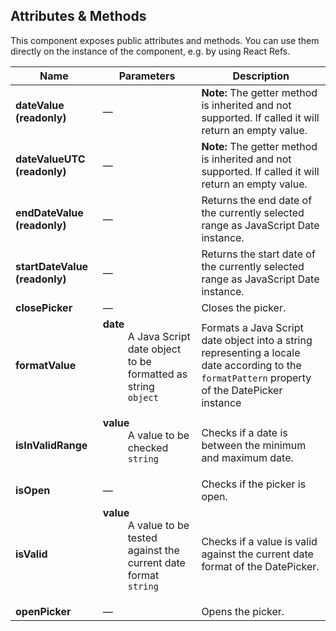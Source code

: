 ## Attributes & Methods

This component exposes public attributes and methods. You can use them directly on the instance of the component, e.g. by using React Refs.

| Name                          | Parameters                                                                                                                                                         | Description                                                                                                                                                |
| ----------------------------- | ------------------------------------------------------------------------------------------------------------------------------------------------------------------ | ---------------------------------------------------------------------------------------------------------------------------------------------------------- |
| **dateValue (readonly)**      | &mdash;                                                                                                                                                            | <b>Note:</b> The getter method is inherited and not supported. If called it will return an empty value.                                                    |
| **dateValueUTC (readonly)**   | &mdash;                                                                                                                                                            | <b>Note:</b> The getter method is inherited and not supported. If called it will return an empty value.                                                    |
| **endDateValue (readonly)**   | &mdash;                                                                                                                                                            | Returns the end date of the currently selected range as JavaScript Date instance.                                                                          |
| **startDateValue (readonly)** | &mdash;                                                                                                                                                            | Returns the start date of the currently selected range as JavaScript Date instance.                                                                        |
| **closePicker**               | &mdash;                                                                                                                                                            | Closes the picker.                                                                                                                                         |
| **formatValue**               | <dl><dt className="methodText">**date**</dt><dd className="methodText">A Java Script date object to be formatted as string</dd><dd><code>object</code></dd></dl>   | Formats a Java Script date object into a string representing a locale date according to the <code>formatPattern</code> property of the DatePicker instance |
| **isInValidRange**            | <dl><dt className="methodText">**value**</dt><dd className="methodText">A value to be checked</dd><dd><code>string</code></dd></dl>                                | Checks if a date is between the minimum and maximum date.                                                                                                  |
| **isOpen**                    | &mdash;                                                                                                                                                            | Checks if the picker is open.                                                                                                                              |
| **isValid**                   | <dl><dt className="methodText">**value**</dt><dd className="methodText">A value to be tested against the current date format</dd><dd><code>string</code></dd></dl> | Checks if a value is valid against the current date format of the DatePicker.                                                                              |
| **openPicker**                | &mdash;                                                                                                                                                            | Opens the picker.                                                                                                                                          |
